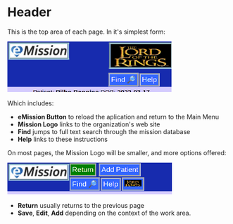 # Header

This is the top area of each page. In it's simplest form:

![](images/Top.png)

Which includes:

* **eMission Button** to reload the aplication and return to the Main Menu
* **Mission Logo** links to the organization's web site
* **Find** jumps to full text search through the mission database
* **Help** links to these instructions

On most pages, the Mission Logo will be smaller, and more options offered:

![](images/Top2.png)

* **Return** usually returns to the previous page
* **Save**, **Edit**, **Add** depending on the context of the work area.